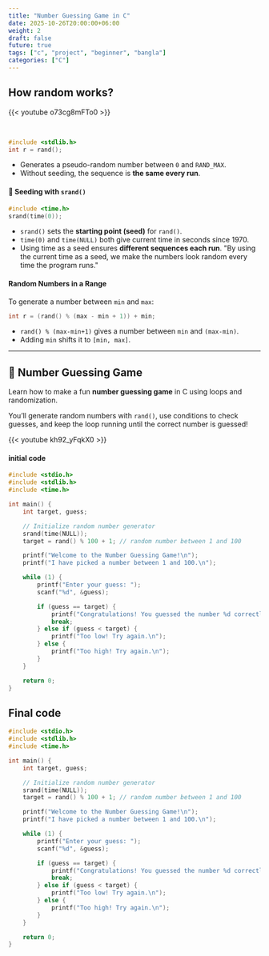 ```yaml
---
title: "Number Guessing Game in C"
date: 2025-10-26T20:00:00+06:00
weight: 2
draft: false
future: true
tags: ["c", "project", "beginner", "bangla"]
categories: ["C"]
---
```


## How random works?

{{< youtube o73cg8mFTo0 >}}

<br>

```c
#include <stdlib.h>
int r = rand();
```

- Generates a pseudo-random number between `0` and `RAND_MAX`.
- Without seeding, the sequence is **the same every run**.

#### 🌱 Seeding with `srand()`

```c
#include <time.h>
srand(time(0));
```

- `srand()` sets the **starting point (seed)** for `rand()`.
- `time(0)` and `time(NULL)` both give current time in seconds since 1970.
- Using time as a seed ensures **different sequences each run**.
  "By using the current time as a seed, we make the numbers look random every time the program runs."

#### Random Numbers in a Range

To generate a number between `min` and `max`:

```c
int r = (rand() % (max - min + 1)) + min;
```

- `rand() % (max-min+1)` gives a number between `min` and `(max-min)`.
- Adding `min` shifts it to `[min, max]`.

---

## 🎯 Number Guessing Game

Learn how to make a fun **number guessing game** in C using loops and randomization.

You’ll generate random numbers with `rand()`, use conditions to check guesses, and keep the loop running until the correct number is guessed!

{{< youtube kh92_yFqkX0 >}}

#### initial code

```c
#include <stdio.h>
#include <stdlib.h>
#include <time.h>

int main() {
    int target, guess;

    // Initialize random number generator
    srand(time(NULL));
    target = rand() % 100 + 1; // random number between 1 and 100

    printf("Welcome to the Number Guessing Game!\n");
    printf("I have picked a number between 1 and 100.\n");

    while (1) {
        printf("Enter your guess: ");
        scanf("%d", &guess);

        if (guess == target) {
            printf("Congratulations! You guessed the number %d correctly.\n", target);
            break;
        } else if (guess < target) {
            printf("Too low! Try again.\n");
        } else {
            printf("Too high! Try again.\n");
        }
    }

    return 0;
}
```

## Final code

```c
#include <stdio.h>
#include <stdlib.h>
#include <time.h>

int main() {
    int target, guess;

    // Initialize random number generator
    srand(time(NULL));
    target = rand() % 100 + 1; // random number between 1 and 100

    printf("Welcome to the Number Guessing Game!\n");
    printf("I have picked a number between 1 and 100.\n");

    while (1) {
        printf("Enter your guess: ");
        scanf("%d", &guess);

        if (guess == target) {
            printf("Congratulations! You guessed the number %d correctly.\n", target);
            break;
        } else if (guess < target) {
            printf("Too low! Try again.\n");
        } else {
            printf("Too high! Try again.\n");
        }
    }

    return 0;
}
```
